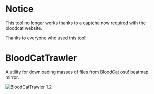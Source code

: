 # Notice

This tool no longer works thanks to a captcha now required with the bloodcat website.

Thanks to everyone who used this tool!

# BloodCatTrawler

A utility for downloading masses of files from [BloodCat](https://bloodcat.com/osu) osu! beatmap mirror.

![BloodCatTrawler 1.2](https://i.imgur.com/0Ccy31j.png)

